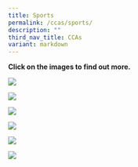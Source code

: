 ```yaml
---
title: Sports
permalink: /ccas/sports/
description: ""
third_nav_title: CCAs
variant: markdown
---
```

**Click on the images to find out more.**

<a href="/ccas/Sports/basketball/"><img src="/images/2023%20CCA_Concept/20230829_155738a_for%20website.png"></a>

<a href="/ccas/Sports/Netball/"><img src="/images/2023%20CCA_Concept/20230829_150237_for%20website.png"></a>

<a href="/ccas/Sports/odac/"><img src="/images/2023%20CCA_Concept/20230829_164001_for%20website.png"></a>

<a href="/ccas/Sports/sports-club/"><img src="/images/2023%20CCA_Concept/20230829_165358_for%20website.png"></a>

<a href="/ccas/sports/football/"><img src="/images/2023%20CCA_Concept/20230829_151847_for%20website.png"></a>

<a href="/ccas/Sports/Volleyball/"><img src="/images/2023%20CCA_Concept/20230829_154534_for%20website.png"></a>